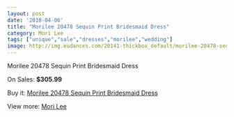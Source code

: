 ```yaml
---
layout: post
date: '2018-04-06'
title: "Morilee 20478 Sequin Print Bridesmaid Dress"
category: Mori Lee
tags: ["unique","sale","dresses","morilee","wedding"]
image: http://img.eudances.com/20141-thickbox_default/morilee-20478-sequin-print-bridesmaid-dress.jpg
---
```

Morilee 20478 Sequin Print Bridesmaid Dress

On Sales: **$305.99**
<a href="https://www.eudances.com/en/mori-lee/6033-morilee-20478-sequin-print-bridesmaid-dress.html"><amp-img layout="responsive" width="600" height="600" src="//img.eudances.com/20141-thickbox_default/morilee-20478-sequin-print-bridesmaid-dress.jpg" alt="Morilee 20478 Sequin Print Bridesmaid Dress 0" /></a>
<a href="https://www.eudances.com/en/mori-lee/6033-morilee-20478-sequin-print-bridesmaid-dress.html"><amp-img layout="responsive" width="600" height="600" src="//img.eudances.com/20143-thickbox_default/morilee-20478-sequin-print-bridesmaid-dress.jpg" alt="Morilee 20478 Sequin Print Bridesmaid Dress 1" /></a>
<a href="https://www.eudances.com/en/mori-lee/6033-morilee-20478-sequin-print-bridesmaid-dress.html"><amp-img layout="responsive" width="600" height="600" src="//img.eudances.com/20142-thickbox_default/morilee-20478-sequin-print-bridesmaid-dress.jpg" alt="Morilee 20478 Sequin Print Bridesmaid Dress 2" /></a>

Buy it: [Morilee 20478 Sequin Print Bridesmaid Dress](https://www.eudances.com/en/mori-lee/6033-morilee-20478-sequin-print-bridesmaid-dress.html "Morilee 20478 Sequin Print Bridesmaid Dress")

View more: [Mori Lee](https://www.eudances.com/en/65-mori-lee "Mori Lee")
